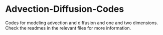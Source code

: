 Advection-Diffusion-Codes
=========================

Codes for modeling advection and diffusion and one and two dimensions. Check the readmes in the relevant files for more information.
